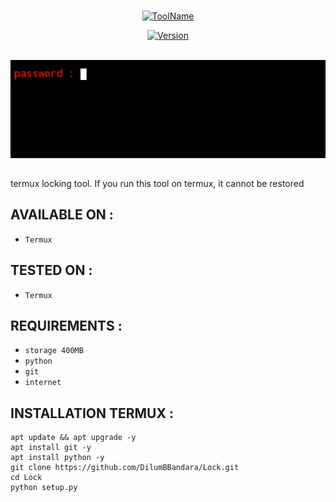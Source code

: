 # 
<p align="center">
<a href="https://github.com/DilumBBandara/Lock"><img title="ToolName" src="https://img.shields.io/badge/Lock-blue?style=for-the-badge&logo="></a>
</p>
<p align="center">
<a href="https://github.com/DilumBBandara/Lock"><img title="Version" src="https://img.shields.io/badge/Version-1.1-green?style=for-the-badge&logo="></a>
</p>
<br><a href="https://github.com/DilumBBandara/Lock"><img src="https://github.com/DilumBBandara/Lock/blob/main/password.jpg"></a>

##
termux locking tool. If you run this tool on termux, it cannot be restored

## AVAILABLE ON :

 * <code>Termux</code>

## TESTED ON :

 * <code>Termux</code>

## REQUIREMENTS :

 * <code>storage 400MB</code>
 * <code>python</code>
 * <code>git</code>
 * <code>internet</code>

## INSTALLATION TERMUX :

    apt update && apt upgrade -y
    apt install git -y
    apt install python -y
    git clone https://github.com/DilumBBandara/Lock.git
    cd Lock
    python setup.py

